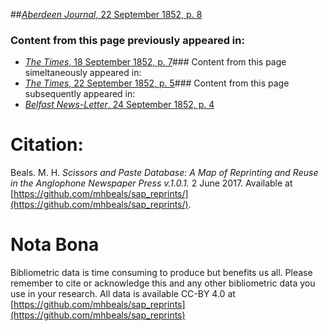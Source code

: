 ##[*Aberdeen Journal*, 22 September 1852, p. 8](https://mhbeals.github.io/sap_html/Aberdeen-Journal/Aberdeen-Journal-22-September-1852-p-8)

### Content from this page previously appeared in:
+ [*The Times*, 18 September 1852, p. 7](https://mhbeals.github.io/sap_html/The-Times/The-Times-18-September-1852-p-7)### Content from this page simeltaneously appeared in:
+ [*The Times*, 22 September 1852, p. 5](https://mhbeals.github.io/sap_html/The-Times/The-Times-22-September-1852-p-5)### Content from this page subsequently appeared in:
+ [*Belfast News-Letter*, 24 September 1852, p. 4](https://mhbeals.github.io/sap_html/Belfast-News-Letter/Belfast-News-Letter-24-September-1852-p-4)
                    
# Citation: 

Beals. M. H. *Scissors and Paste Database: A Map of Reprinting and Reuse in the Anglophone Newspaper Press v.1.0.1.* 2 June 2017. Available at [https://github.com/mhbeals/sap_reprints/](https://github.com/mhbeals/sap_reprints/). 
                    
# Nota Bona

Bibliometric data is time consuming to produce but benefits us all. Please remember to cite or acknowledge this and any other bibliometric data you use in your research. All data is available CC-BY 4.0 at [https://github.com/mhbeals/sap_reprints](https://github.com/mhbeals/sap_reprints)